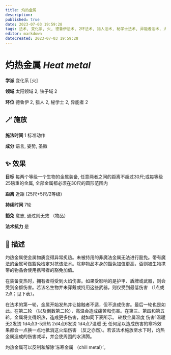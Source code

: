 ```yaml
---
title: 灼热金属
description: 
published: true
date: 2023-07-03 19:59:28
tags: 法术, 变化系, 火, 德鲁伊法术, 2环法术, 猎人法术, 秘学士法术, 异能者法术, 太阳领域, 铁子域
editor: markdown
dateCreated: 2023-07-03 19:59:28
---
```


# **灼热金属** *Heat metal*

**学派** 变化系 \[火\] 

**领域** 太阳领域 2, 铁子域 2

**环位** 德鲁伊 2, 猎人 2, 秘学士 2, 异能者 2

## 🪄 施放

**施法时间** 1 标准动作

**成分** 语言, 姿势, 圣徽

## ✨ 效果 

**目标** 每两个等级一个生物的金属装备, 任意两者之间的距离不超过30尺;或每等级25磅重的金属, 全部金属都必须在30尺的圆形范围内 

**距离** 近距 (25尺+5尺/2等级)  

**持续时间** 7轮 

**豁免** 意志, 通过则无效 （物品）

**法术抗力** 是

## 📖 描述

灼热金属使金属物质变得异常炙热。未被持用的非魔法金属无法进行豁免。带有魔法的金属可做豁免检定对抗该法术。除非物品本身的豁免加值更高，否则被生物携带的物品会使用携带者的豁免加值。

在装备变热时，拥有者将受到火焰伤害。如果受影响的是护甲、盾牌或武器，则会受到全额伤害。若该名生物并未穿戴或持用这些武器，则仅受到最低伤害 （1点或2点；见下表）。

在法术的第一轮，金属开始发热并让接触者不适，但不造成伤害。最后一轮也是如此。在第二轮 （以及倒数第二轮），高温会造成痛苦和伤害。在第三、第四和第五轮，金属将变得炽热，造成更多伤害，就如同下表所示。    轮数金属温度 伤害1温暖 无2发烫 1d4点3-5炽热 2d4点6发烫 1d4点7温暖 无     任何足以造成伤害的寒冷效果都会一点换一点地抵消这火焰伤害 （反之亦然）。若该法术施放至水下时，灼热金属造成的伤害减半，并会使周围的水沸腾。

灼热金属可以反制和解除‘冻寒金属 （chill metal）’。
    
